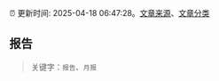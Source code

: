 :alarm_clock: 更新时间: 2025-04-18 06:47:28。[文章来源](/README.md)、[文章分类](/TAGS.md)

## 报告


> 关键字：`报告`、`月报`



